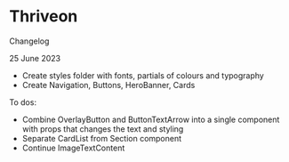 # Thriveon

Changelog

25 June 2023

-   Create styles folder with fonts, partials of colours and typography
-   Create Navigation, Buttons, HeroBanner, Cards

To dos:

-   Combine OverlayButton and ButtonTextArrow into a single component with props that changes the text and styling
-   Separate CardList from Section component
-   Continue ImageTextContent
